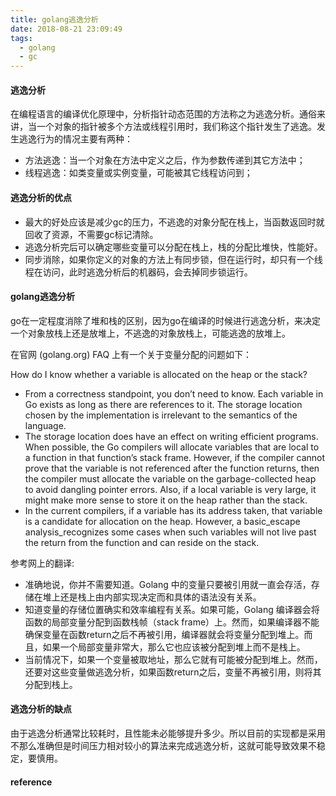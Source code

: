 ```yaml
---
title: golang逃逸分析
date: 2018-08-21 23:09:49
tags:
  - golang
  - gc
---
```


#### 逃逸分析

在编程语言的编译优化原理中，分析指针动态范围的方法称之为逃逸分析。通俗来讲，当一个对象的指针被多个方法或线程引用时，我们称这个指针发生了逃逸。发生逃逸行为的情况主要有两种：

* 方法逃逸：当一个对象在方法中定义之后，作为参数传递到其它方法中；
* 线程逃逸：如类变量或实例变量，可能被其它线程访问到；

#### 逃逸分析的优点

* 最大的好处应该是减少gc的压力，不逃逸的对象分配在栈上，当函数返回时就回收了资源，不需要gc标记清除。
* 逃逸分析完后可以确定哪些变量可以分配在栈上，栈的分配比堆快，性能好。
* 同步消除，如果你定义的对象的方法上有同步锁，但在运行时，却只有一个线程在访问，此时逃逸分析后的机器码，会去掉同步锁运行。

#### golang逃逸分析

go在一定程度消除了堆和栈的区别，因为go在编译的时候进行逃逸分析，来决定一个对象放栈上还是放堆上，不逃逸的对象放栈上，可能逃逸的放堆上。

在官网 (golang.org) FAQ 上有一个关于变量分配的问题如下：

How do I know whether a variable is allocated on the heap or the stack?

* From a correctness standpoint, you don’t need to know. Each variable in Go exists as long as there are references to it. The storage location chosen by the implementation is irrelevant to the semantics of the language.
* The storage location does have an effect on writing efficient programs. When possible, the Go compilers will allocate variables that are local to a function in that function’s stack frame. However, if the compiler cannot prove that the variable is not referenced after the function returns, then the compiler must allocate the variable on the garbage-collected heap to avoid dangling pointer errors. Also, if a local variable is very large, it might make more sense to store it on the heap rather than the stack.
* In the current compilers, if a variable has its address taken, that variable is a candidate for allocation on the heap. However, a basic_escape analysis_recognizes some cases when such variables will not live past the return from the function and can reside on the stack.

参考网上的翻译:

* 准确地说，你并不需要知道。Golang 中的变量只要被引用就一直会存活，存储在堆上还是栈上由内部实现决定而和具体的语法没有关系。
* 知道变量的存储位置确实和效率编程有关系。如果可能，Golang 编译器会将函数的局部变量分配到函数栈帧（stack frame）上。然而，如果编译器不能确保变量在函数return之后不再被引用，编译器就会将变量分配到堆上。而且，如果一个局部变量非常大，那么它也应该被分配到堆上而不是栈上。
* 当前情况下，如果一个变量被取地址，那么它就有可能被分配到堆上。然而，还要对这些变量做逃逸分析，如果函数return之后，变量不再被引用，则将其分配到栈上。

#### 逃逸分析的缺点

由于逃逸分析通常比较耗时，且性能未必能够提升多少。所以目前的实现都是采用不那么准确但是时间压力相对较小的算法来完成逃逸分析，这就可能导致效果不稳定，要慎用。


#### reference
